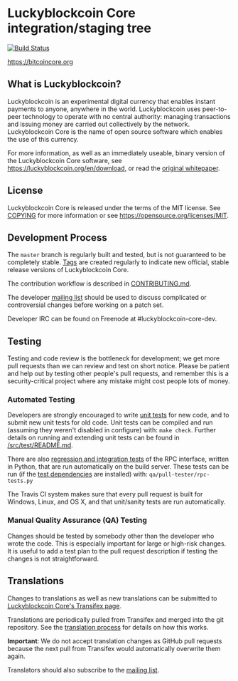 Luckyblockcoin Core integration/staging tree
=====================================

[![Build Status](https://travis-ci.org/luckyblockcoin/luckyblockcoin.svg?branch=master)](https://travis-ci.org/luckyblockcoin/luckyblockcoin)

https://bitcoincore.org

What is Luckyblockcoin?
----------------

Luckyblockcoin is an experimental digital currency that enables instant payments to
anyone, anywhere in the world. Luckyblockcoin uses peer-to-peer technology to operate
with no central authority: managing transactions and issuing money are carried
out collectively by the network. Luckyblockcoin Core is the name of open source
software which enables the use of this currency.

For more information, as well as an immediately useable, binary version of
the Luckyblockcoin Core software, see https://luckyblockcoin.org/en/download, or read the
[original whitepaper](https://bitcoincore.org/luckyblockcoin.pdf).

License
-------

Luckyblockcoin Core is released under the terms of the MIT license. See [COPYING](COPYING) for more
information or see https://opensource.org/licenses/MIT.

Development Process
-------------------

The `master` branch is regularly built and tested, but is not guaranteed to be
completely stable. [Tags](https://github.com/luckyblockcoin/luckyblockcoin/tags) are created
regularly to indicate new official, stable release versions of Luckyblockcoin Core.

The contribution workflow is described in [CONTRIBUTING.md](CONTRIBUTING.md).

The developer [mailing list](https://lists.linuxfoundation.org/mailman/listinfo/luckyblockcoin-dev)
should be used to discuss complicated or controversial changes before working
on a patch set.

Developer IRC can be found on Freenode at #luckyblockcoin-core-dev.

Testing
-------

Testing and code review is the bottleneck for development; we get more pull
requests than we can review and test on short notice. Please be patient and help out by testing
other people's pull requests, and remember this is a security-critical project where any mistake might cost people
lots of money.

### Automated Testing

Developers are strongly encouraged to write [unit tests](src/test/README.md) for new code, and to
submit new unit tests for old code. Unit tests can be compiled and run
(assuming they weren't disabled in configure) with: `make check`. Further details on running
and extending unit tests can be found in [/src/test/README.md](/src/test/README.md).

There are also [regression and integration tests](/qa) of the RPC interface, written
in Python, that are run automatically on the build server.
These tests can be run (if the [test dependencies](/qa) are installed) with: `qa/pull-tester/rpc-tests.py`

The Travis CI system makes sure that every pull request is built for Windows, Linux, and OS X, and that unit/sanity tests are run automatically.

### Manual Quality Assurance (QA) Testing

Changes should be tested by somebody other than the developer who wrote the
code. This is especially important for large or high-risk changes. It is useful
to add a test plan to the pull request description if testing the changes is
not straightforward.

Translations
------------

Changes to translations as well as new translations can be submitted to
[Luckyblockcoin Core's Transifex page](https://www.transifex.com/projects/p/luckyblockcoin/).

Translations are periodically pulled from Transifex and merged into the git repository. See the
[translation process](doc/translation_process.md) for details on how this works.

**Important**: We do not accept translation changes as GitHub pull requests because the next
pull from Transifex would automatically overwrite them again.

Translators should also subscribe to the [mailing list](https://groups.google.com/forum/#!forum/luckyblockcoin-translators).
